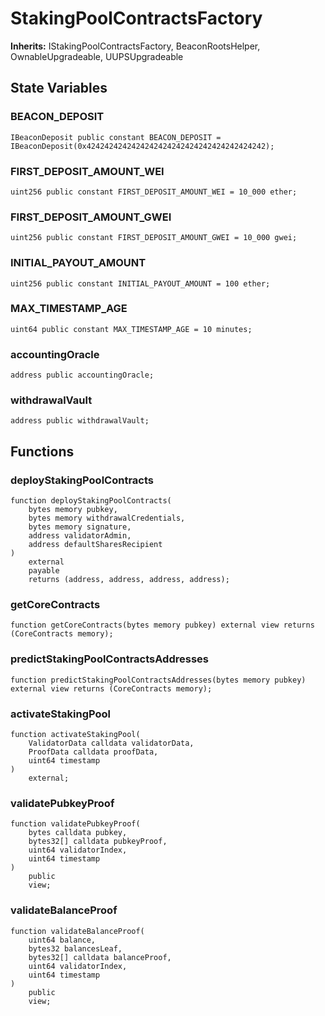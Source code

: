 # StakingPoolContractsFactory

<script setup>
  import config from '@berachain/config/constants.json';
</script>

<template v-if="config.contracts.stakingPools.stakingPoolContractsFactory['mainnet-address']">
> <small><a target="_blank" :href="config.mainnet.dapps.berascan.url + 'address/' + config.contracts.stakingPools.stakingPoolContractsFactory['mainnet-address']">{{config.contracts.stakingPools.stakingPoolContractsFactory['mainnet-address']}}</a><span v-if="config.contracts.stakingPools.stakingPoolContractsFactory.abi">&nbsp;|&nbsp;<a target="_blank" :href="config.contracts.stakingPools.stakingPoolContractsFactory.abi">ABI JSON</a></span></small>
</template>

**Inherits:**
IStakingPoolContractsFactory, BeaconRootsHelper, OwnableUpgradeable, UUPSUpgradeable

## State Variables

### BEACON_DEPOSIT

```solidity
IBeaconDeposit public constant BEACON_DEPOSIT = IBeaconDeposit(0x4242424242424242424242424242424242424242);
```

### FIRST_DEPOSIT_AMOUNT_WEI

```solidity
uint256 public constant FIRST_DEPOSIT_AMOUNT_WEI = 10_000 ether;
```

### FIRST_DEPOSIT_AMOUNT_GWEI

```solidity
uint256 public constant FIRST_DEPOSIT_AMOUNT_GWEI = 10_000 gwei;
```

### INITIAL_PAYOUT_AMOUNT

```solidity
uint256 public constant INITIAL_PAYOUT_AMOUNT = 100 ether;
```

### MAX_TIMESTAMP_AGE

```solidity
uint64 public constant MAX_TIMESTAMP_AGE = 10 minutes;
```

### accountingOracle

```solidity
address public accountingOracle;
```

### withdrawalVault

```solidity
address public withdrawalVault;
```

## Functions

### deployStakingPoolContracts

```solidity
function deployStakingPoolContracts(
    bytes memory pubkey,
    bytes memory withdrawalCredentials,
    bytes memory signature,
    address validatorAdmin,
    address defaultSharesRecipient
)
    external
    payable
    returns (address, address, address, address);
```

### getCoreContracts

```solidity
function getCoreContracts(bytes memory pubkey) external view returns (CoreContracts memory);
```

### predictStakingPoolContractsAddresses

```solidity
function predictStakingPoolContractsAddresses(bytes memory pubkey) external view returns (CoreContracts memory);
```

### activateStakingPool

```solidity
function activateStakingPool(
    ValidatorData calldata validatorData,
    ProofData calldata proofData,
    uint64 timestamp
)
    external;
```

### validatePubkeyProof

```solidity
function validatePubkeyProof(
    bytes calldata pubkey,
    bytes32[] calldata pubkeyProof,
    uint64 validatorIndex,
    uint64 timestamp
)
    public
    view;
```

### validateBalanceProof

```solidity
function validateBalanceProof(
    uint64 balance,
    bytes32 balancesLeaf,
    bytes32[] calldata balanceProof,
    uint64 validatorIndex,
    uint64 timestamp
)
    public
    view;
```
